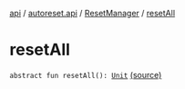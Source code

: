 [api](../../index.md) / [autoreset.api](../index.md) / [ResetManager](index.md) / [resetAll](./reset-all.md)

# resetAll

`abstract fun resetAll(): `[`Unit`](https://kotlinlang.org/api/latest/jvm/stdlib/kotlin/-unit/index.html) [(source)](https://github.com/RBusarow/AutoReset/tree/master/api/src/main/kotlin/autoreset/api/ResetManager.kt#L27)